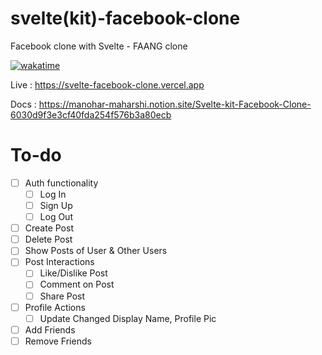 # svelte(kit)-facebook-clone
 Facebook clone with Svelte - FAANG clone
 
[![wakatime](https://wakatime.com/badge/user/b6fb2664-d3b3-45a9-b201-26d9d34537db/project/e88839c4-efb1-4199-a34e-2a897deb6827.svg)](https://wakatime.com/badge/user/b6fb2664-d3b3-45a9-b201-26d9d34537db/project/e88839c4-efb1-4199-a34e-2a897deb6827)

Live : https://svelte-facebook-clone.vercel.app

Docs : https://manohar-maharshi.notion.site/Svelte-kit-Facebook-Clone-6030d9f3e3cf40fda254f576b3a80ecb

# To-do
- [ ]  Auth functionality
    - [ ]  Log In
    - [ ]  Sign Up
    - [ ]  Log Out
- [ ]  Create Post
- [ ]  Delete Post
- [ ]  Show Posts of User & Other Users
- [ ]  Post Interactions
    - [ ]  Like/Dislike Post
    - [ ]  Comment on Post
    - [ ]  Share Post
- [ ]  Profile Actions
    - [ ]  Update Changed Display Name, Profile Pic
- [ ]  Add Friends
- [ ]  Remove Friends